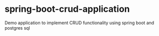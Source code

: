 # spring-boot-crud-application
Demo application to implement CRUD functionality using spring boot and postgres sql
